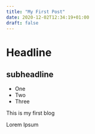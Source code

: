 ```yaml
---
title: "My First Post"
date: 2020-12-02T12:34:19+01:00
draft: false
---
```


# Headline

## subheadline

- One
- Two
- Three

This is my first blog

Lorem Ipsum
